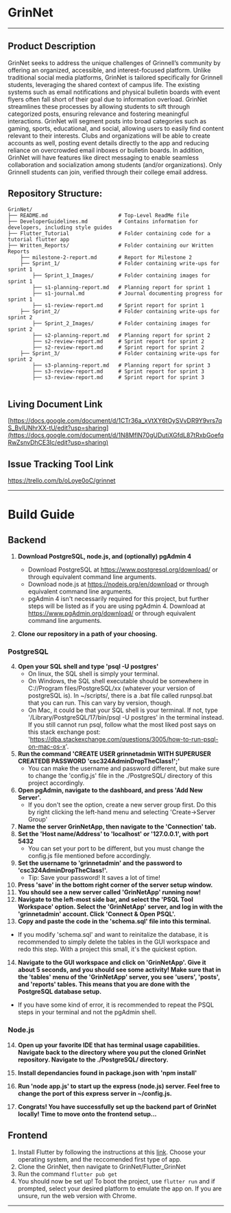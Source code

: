 # GrinNet

---

## Product Description
GrinNet seeks to address the unique challenges of Grinnell’s community by offering an organized, accessible, and interest-focused platform. Unlike traditional social media platforms, GrinNet is tailored specifically for Grinnell students, leveraging the shared context of campus life. The existing systems such as email notifications and physical bulletin boards with event flyers often fall short of their goal due to information overload. GrinNet streamlines these processes by allowing students to sift through categorized posts, ensuring relevance and fostering meaningful interactions.
GrinNet will segment posts into broad categories such as gaming, sports, educational, and social, allowing users to easily find content relevant to their interests. Clubs and organizations will be able to create accounts as well, posting event details directly to the app and reducing reliance on overcrowded email inboxes or bulletin boards. In addition, GrinNet will have features like direct messaging to enable seamless collaboration and socialization among students (and/or organizations). Only Grinnell students can join, verified through their college email address.

## Repository Structure:
```
GrinNet/
├── README.md                       # Top-Level ReadMe file
├── DeveloperGuidelines.md          # Contains information for developers, including style guides
├── Flutter_Tutorial                # Folder containing code for a tutorial flutter app
├── Written_Reports/                # Folder containing our Written Reports
    ├── milestone-2-report.md       # Report for Milestone 2
    ├── Sprint_1/                   # Folder containing write-ups for sprint 1
        ├── Sprint_1_Images/        # Folder containing images for sprint 1
        ├── s1-planning-report.md   # Planning report for sprint 1
        ├── s1-journal.md           # Journal documenting progress for sprint 1
        ├── s1-review-report.md     # Sprint report for sprint 1
    ├── Sprint_2/                   # Folder containing write-ups for sprint 2
        ├── Sprint_2_Images/        # Folder containing images for sprint 2
        ├── s2-planning-report.md   # Planning report for sprint 2
        ├── s2-review-report.md     # Sprint report for sprint 2
        ├── s2-review-report.md     # Sprint report for sprint 2
    ├── Sprint_3/                   # Folder containing write-ups for sprint 2
        ├── s3-planning-report.md   # Planning report for sprint 3
        ├── s3-review-report.md     # Sprint report for sprint 3
        ├── s3-review-report.md     # Sprint report for sprint 3


```

## Living Document Link
[https://docs.google.com/document/d/1CTr36a_xVtXY6tOySVvDR9Y9vrs7qS_BvlUNhrXX-tU/edit?usp=sharing](https://docs.google.com/document/d/1N8MflN70gUDutiXGfdL87tRxbGoefqRwZsnvDhCE3Ic/edit?usp=sharing)

## Issue Tracking Tool Link
https://trello.com/b/oLoye0oC/grinnet

---

# Build Guide

## Backend

1. **Download PostgreSQL, node.js, and (optionally) pgAdmin 4**
   - Download PostgreSQL at https://www.postgresql.org/download/ or through equivalent command line arguments. 
   - Download node.js at https://nodejs.org/en/download or through equivalent command line arguments.
   - pgAdmin 4 isn't necessarily required for this project, but further steps will be listed as if you are using pgAdmin 4. Download at https://www.pgAdmin.org/download/ or through equivalent command line arguments.

2. **Clone our repository in a path of your choosing.**

### PostgreSQL

4. **Open your SQL shell and type 'psql -U postgres'**
   - On linux, the SQL shell is simply your terminal.
   - On Windows, the SQL shell executable should be somewhere in C://Program files/PostgreSQL/xx (whatever your version of postgreSQL is). In ~/scripts/, there is a .bat file called runpsql.bat that you can run. This can vary by version, though.
   - On Mac, it could be that your SQL shell is your terminal. If not, type '/Library/PostgreSQL/17/bin/psql -U postgres' in the terminal instead. If you still cannot run psql, follow what the most liked post says on this stack exchange post: 'https://dba.stackexchange.com/questions/3005/how-to-run-psql-on-mac-os-x'.
5. **Run the command 'CREATE USER grinnetadmin WITH SUPERUSER CREATEDB PASSWORD 'csc324AdminDropTheClass!';'**
   - You can make the username and password different, but make sure to change the 'config.js' file in the ./PostgreSQL/ directory of this project accordingly.
6. **Open pgAdmin, navigate to the dashboard, and press 'Add New Server'.**
   - If you don't see the option, create a new server group first. Do this by right clicking the left-hand menu and selecting 'Create->Server Group'
7. **Name the server GrinNetApp, then navigate to the 'Connection' tab.**
8. **Set the 'Host name/Address' to 'localhost' or '127.0.0.1', with port 5432**
   - You can set your port to be different, but you must change the config.js file mentioned before accordingly.
9. **Set the username to 'grinnetadmin' and the password to 'csc324AdminDropTheClass!'.**
   - Tip: Save your password! It saves a lot of time!
10. **Press 'save' in the bottom right corner of the server setup window.**
11. **You should see a new server called 'GrinNetApp' running now!**
12. **Navigate to the left-most side bar, and select the 'PSQL Tool Workspace' option. Select the 'GrinNetApp' server, and log in with the 'grinnetadmin' account. Click 'Connect & Open PSQL'.**
13. **Copy and paste the code in the 'schema.sql' file into this terminal.**
   - If you modify 'schema.sql' and want to reinitalize the database, it is recommended to simply delete the tables in the GUI workspace and redo this step. With a project this small, it's the quickest option.
14. **Navigate to the GUI workspace and click on 'GrinNetApp'. Give it about 5 seconds, and you should see some activity! Make sure that in the 'tables' menu of the 'GrinNetApp' server, you see 'users', 'posts', and 'reports' tables. This means that you are done with the PostgreSQL database setup.**
   - If you have some kind of error, it is recommended to repeat the PSQL steps in your terminal and not the pgAdmin shell. 

### Node.js
14. **Open up your favorite IDE that has terminal usage capabilities. Navigate back to the directory where you put the cloned GrinNet repository. Navigate to the ./PostgreSQL/ directory.**
15. **Install dependancies found in package.json with 'npm install'**
16. **Run 'node app.js' to start up the express (node.js) server. Feel free to change the port of this express server in ~/config.js.**

17. **Congrats! You have successfully set up the backend part of GrinNet locally! Time to move onto the frontend setup...**

## Frontend
1. Install Flutter by following the instructions at this [link](https://docs.flutter.dev/get-started/install?_gl=1*mgpbu1*_gcl_aw*R0NMLjE3NDQyNTY5ODAuQ2p3S0NBand0ZGlfQmhBQ0Vpd0E5N3k4QkloNWhZYjBYTzI1TlJlN2tFNXQtUy1hREhyZVhhcUtIbkFyeEtsTTd6R0VabGJRTHhDVVpCb0NPaVVRQXZEX0J3RQ..*_gcl_dc*R0NMLjE3NDQyNTY5ODAuQ2p3S0NBand0ZGlfQmhBQ0Vpd0E5N3k4QkloNWhZYjBYTzI1TlJlN2tFNXQtUy1hREhyZVhhcUtIbkFyeEtsTTd6R0VabGJRTHhDVVpCb0NPaVVRQXZEX0J3RQ..*_ga*NTU3NDcwNzIwLjE3Mzk1MDQxOTg.*_ga_04YGWK0175*MTc0NDI1Njk4MC4xNS4wLjE3NDQyNTY5ODAuMC4wLjA.). Choose your operating system, and the reccomended first type of app. 
2. Clone the GrinNet, then navigate to GrinNet/Flutter_GrinNet
3. Run the command ```flutter pub get```
4. You should now be set up! To boot the project, use ```flutter run``` and if prompted, select your desired platform to emulate the app on. If you are unsure, run the web version with Chrome.

---
